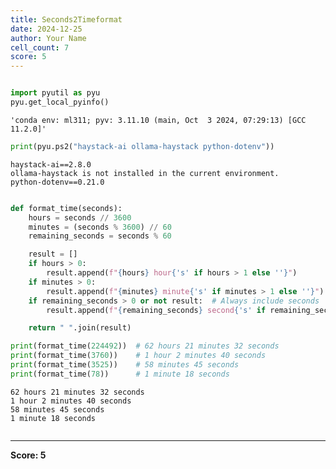 ```yaml
---
title: Seconds2Timeformat
date: 2024-12-25
author: Your Name
cell_count: 7
score: 5
---
```


```python

```


```python
import pyutil as pyu
pyu.get_local_pyinfo()
```




    'conda env: ml311; pyv: 3.11.10 (main, Oct  3 2024, 07:29:13) [GCC 11.2.0]'




```python
print(pyu.ps2("haystack-ai ollama-haystack python-dotenv"))
```

    haystack-ai==2.8.0
    ollama-haystack is not installed in the current environment.
    python-dotenv==0.21.0
    



```python

```


```python
def format_time(seconds):
    hours = seconds // 3600
    minutes = (seconds % 3600) // 60
    remaining_seconds = seconds % 60

    result = []
    if hours > 0:
        result.append(f"{hours} hour{'s' if hours > 1 else ''}")
    if minutes > 0:
        result.append(f"{minutes} minute{'s' if minutes > 1 else ''}")
    if remaining_seconds > 0 or not result:  # Always include seconds
        result.append(f"{remaining_seconds} second{'s' if remaining_seconds > 1 else ''}")

    return " ".join(result)
```


```python
print(format_time(224492))  # 62 hours 21 minutes 32 seconds
print(format_time(3760))    # 1 hour 2 minutes 40 seconds
print(format_time(3525))    # 58 minutes 45 seconds
print(format_time(78))      # 1 minute 18 seconds
```

    62 hours 21 minutes 32 seconds
    1 hour 2 minutes 40 seconds
    58 minutes 45 seconds
    1 minute 18 seconds



```python

```


---
**Score: 5**